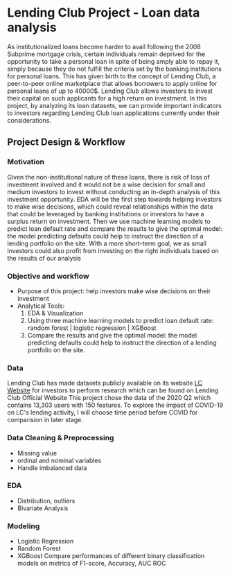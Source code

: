 # Lending Club Project - Loan data analysis

As institutionalized loans become harder to avail following the 2008 Subprime mortgage crisis, 
certain individuals remain deprived for the opportunity to take a personal loan in spite of being amply able to repay it, 
simply because they do not fulfill the criteria set by the banking institutions for personal loans. 
This has given birth to the concept of Lending Club, a peer-to-peer online marketplace that allows borrowers to apply online for personal loans of up to 40000$. 
Lending Club allows investors to invest their capital on such applicants for a high return on investment. 
In this project, by analyzing its loan datasets, we can provide important indicators to investors regarding Lending Club loan applications currently under their considerations.

## Project Design & Workflow
### Motivation

Given the non-institutional nature of these loans, there is risk of loss of investment involved and it would not be a wise decision for small and medium investors to invest without conducting an in-depth analysis of this investment opportunity. 
EDA will be the first step towards helping investors to make wise decisions, which could reveal relationships within the data that could be leveraged by banking institutions or investors to have a surplus return on investment. 
Then we use machine learning models to predict loan default rate and compare the results to give the optimal model: the model predicting defaults could help to instruct the direction of a lending portfolio on the site. 
With a more short-term goal, we as small investors could also profit from investing on the right individuals based on the results of our analysis

### Objective and workflow
- Purpose of this project: help investors make wise decisions on their investment
- Analytical Tools:
    1. EDA & Visualization
    2. Using three machine learning models to predict loan default rate:
        random forest | logistic regression | XGBoost 
    3. Compare the results and give the optimal model: the model predicting defaults could help to instruct the direction of a lending portfolio on the site.


### Data 
Lending Club has made datasets publicly available on its website [LC Website](https://lendingclub.com/statistics/additional-statistics)
for investors to perform research which can be found on Lending Club Official Website
This project chose the data of the 2020 Q2 which contains 13,303 users with 150 features. To explore the impact of COVID-19 on LC's lending activity, I will choose time period before COVID for comparision in later stage.

### Data Cleaning & Preprocessing
- Missing value
- ordinal and nominal variables
- Handle imbalanced data

### EDA
- Distribution, outliers
- Bivariate Analysis

### Modeling
- Logistic Regression
- Random Forest
- XGBoost
Compare performances of different binary classification models on metrics of F1-score, Accuracy, AUC ROC
